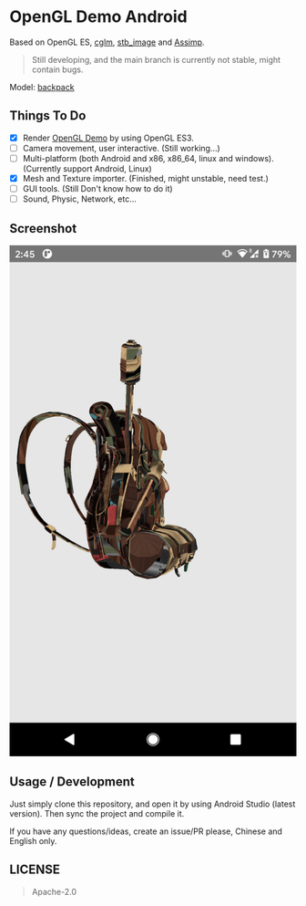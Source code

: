 OpenGL Demo Android
=====

Based on OpenGL ES, [cglm](https://github.com/recp/cglm), [stb_image](https://github.com/nothings/stb/blob/master/stb_image.h)
and [Assimp](https://github.com/assimp/assimp).

> Still developing, and the main branch is currently not stable, might contain bugs.

Model: [backpack](https://sketchfab.com/3d-models/survival-guitar-backpack-low-poly-799f8c4511f84fab8c3f12887f7e6b36)

Things To Do
----

- [x] Render [OpenGL Demo](https://github.com/STARRY-S/OpenGL-Demo) by using OpenGL ES3.
- [ ] Camera movement, user interactive. (Still working...)
- [ ] Multi-platform (both Android and x86, x86_64, linux and windows). (Currently support Android, Linux)
- [x] Mesh and Texture importer. (Finished, might unstable, need test.)
- [ ] GUI tools. (Still Don't know how to do it)
- [ ] Sound, Physic, Network, etc...

Screenshot
----

!["Model and Texture Loaded"](images/screenshot-with-texture.png)

Usage / Development
----

Just simply clone this repository, and open it by using Android Studio (latest version).
Then sync the project and compile it.

If you have any questions/ideas, create an issue/PR please, Chinese and English only.

LICENSE
----

> Apache-2.0
